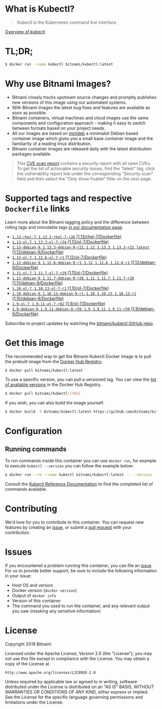 
# What is Kubectl?

> Kubectl is the Kubernetes command line interface.

[Overview of kubectl](https://kubernetes.io/docs/reference/kubectl/overview/)

# TL;DR;

```bash
$ docker run --name kubectl bitnami/kubectl:latest
```

# Why use Bitnami Images?

* Bitnami closely tracks upstream source changes and promptly publishes new versions of this image using our automated systems.
* With Bitnami images the latest bug fixes and features are available as soon as possible.
* Bitnami containers, virtual machines and cloud images use the same components and configuration approach - making it easy to switch between formats based on your project needs.
* All our images are based on [minideb](https://github.com/bitnami/minideb) a minimalist Debian based container image which gives you a small base container image and the familiarity of a leading linux distribution.
* Bitnami container images are released daily with the latest distribution packages available.


> This [CVE scan report](https://quay.io/repository/bitnami/kubectl?tab=tags) contains a security report with all open CVEs. To get the list of actionable security issues, find the "latest" tag, click the vulnerability report link under the corresponding "Security scan" field and then select the "Only show fixable" filter on the next page.

# Supported tags and respective `Dockerfile` links

Learn more about the Bitnami tagging policy and the difference between rolling tags and immutable tags [in our documentation page](https://docs.bitnami.com/containers/how-to/understand-rolling-tags-containers/).


* [`1.13-rhel-7`, `1.13.3-rhel-7-r26` (1.13/rhel-7/Dockerfile)](https://github.com/bitnami/bitnami-docker-kubectl/blob/1.13.3-rhel-7-r26/1.13/rhel-7/Dockerfile)
* [`1.13-ol-7`, `1.13.3-ol-7-r24` (1.13/ol-7/Dockerfile)](https://github.com/bitnami/bitnami-docker-kubectl/blob/1.13.3-ol-7-r24/1.13/ol-7/Dockerfile)
* [`1.13-debian-9`, `1.13.3-debian-9-r21`, `1.13`, `1.13.3`, `1.13.3-r21`, `latest` (1.13/debian-9/Dockerfile)](https://github.com/bitnami/bitnami-docker-kubectl/blob/1.13.3-debian-9-r21/1.13/debian-9/Dockerfile)
* [`1.12-ol-7`, `1.12.6-ol-7-r1` (1.12/ol-7/Dockerfile)](https://github.com/bitnami/bitnami-docker-kubectl/blob/1.12.6-ol-7-r1/1.12/ol-7/Dockerfile)
* [`1.12-debian-9`, `1.12.6-debian-9-r1`, `1.12`, `1.12.6`, `1.12.6-r1` (1.12/debian-9/Dockerfile)](https://github.com/bitnami/bitnami-docker-kubectl/blob/1.12.6-debian-9-r1/1.12/debian-9/Dockerfile)
* [`1.11-ol-7`, `1.11.7-ol-7-r29` (1.11/ol-7/Dockerfile)](https://github.com/bitnami/bitnami-docker-kubectl/blob/1.11.7-ol-7-r29/1.11/ol-7/Dockerfile)
* [`1.11-debian-9`, `1.11.7-debian-9-r26`, `1.11`, `1.11.7`, `1.11.7-r26` (1.11/debian-9/Dockerfile)](https://github.com/bitnami/bitnami-docker-kubectl/blob/1.11.7-debian-9-r26/1.11/debian-9/Dockerfile)
* [`1.10-ol-7`, `1.10.13-ol-7-r1` (1.10/ol-7/Dockerfile)](https://github.com/bitnami/bitnami-docker-kubectl/blob/1.10.13-ol-7-r1/1.10/ol-7/Dockerfile)
* [`1.10-debian-9`, `1.10.13-debian-9-r1`, `1.10`, `1.10.13`, `1.10.13-r1` (1.10/debian-9/Dockerfile)](https://github.com/bitnami/bitnami-docker-kubectl/blob/1.10.13-debian-9-r1/1.10/debian-9/Dockerfile)
* [`1.9-ol-7`, `1.9.11-ol-7-r62` (1.9/ol-7/Dockerfile)](https://github.com/bitnami/bitnami-docker-kubectl/blob/1.9.11-ol-7-r62/1.9/ol-7/Dockerfile)
* [`1.9-debian-9`, `1.9.11-debian-9-r59`, `1.9`, `1.9.11`, `1.9.11-r59` (1.9/debian-9/Dockerfile)](https://github.com/bitnami/bitnami-docker-kubectl/blob/1.9.11-debian-9-r59/1.9/debian-9/Dockerfile)

Subscribe to project updates by watching the [bitnami/kubectl GitHub repo](https://github.com/bitnami/bitnami-docker-kubectl).

# Get this image

The recommended way to get the Bitnami Kubectl Docker Image is to pull the prebuilt image from the [Docker Hub Registry](https://hub.docker.com/r/bitnami/kubectl).

```bash
$ docker pull bitnami/kubectl:latest
```

To use a specific version, you can pull a versioned tag. You can view the [list of available versions](https://hub.docker.com/r/bitnami/kubectl/tags/) in the Docker Hub Registry.

```bash
$ docker pull bitnami/kubectl:[TAG]
```

If you wish, you can also build the image yourself.

```bash
$ docker build -t bitnami/kubectl:latest https://github.com/bitnami/bitnami-docker-kubectl.git
```

# Configuration

## Running commands

To run commands inside this container you can use `docker run`, for example to execute `kubectl --version` you can follow the example below:

```bash
$ docker run --rm --name kubectl bitnami/kubectl:latest -- --version
```

Consult the [Kubectl Reference Documentation](https://kubernetes.io/docs/reference/generated/kubectl/kubectl-commands) to find the completed list of commands available.

# Contributing

We'd love for you to contribute to this container. You can request new features by creating an [issue](https://github.com/bitnami/bitnami-docker-kubectl/issues), or submit a [pull request](https://github.com/bitnami/bitnami-docker-kubectl/pulls) with your contribution.

# Issues

If you encountered a problem running this container, you can file an [issue](https://github.com/bitnami/bitnami-docker-kubectl/issues). For us to provide better support, be sure to include the following information in your issue:

- Host OS and version
- Docker version (`docker version`)
- Output of `docker info`
- Version of this container
- The command you used to run the container, and any relevant output you saw (masking any sensitive information)

# License

Copyright 2019 Bitnami

Licensed under the Apache License, Version 2.0 (the "License");
you may not use this file except in compliance with the License.
You may obtain a copy of the License at

    http://www.apache.org/licenses/LICENSE-2.0

Unless required by applicable law or agreed to in writing, software
distributed under the License is distributed on an "AS IS" BASIS,
WITHOUT WARRANTIES OR CONDITIONS OF ANY KIND, either express or implied.
See the License for the specific language governing permissions and
limitations under the License.
